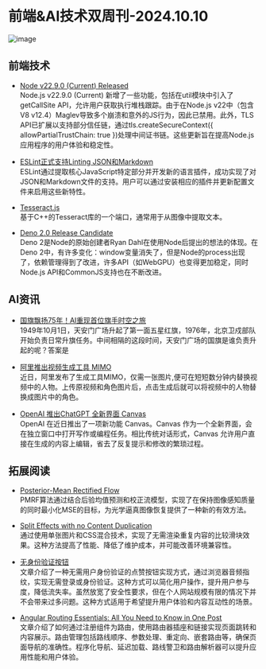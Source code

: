# 前端&AI技术双周刊-2024.10.10

![image](https://gips0.baidu.com/it/u=2581007378,2933451928&fm=3028&app=3028&f=PNG&fmt=auto&q=100&size=f900_383)

## 前端技术
- [Node v22.9.0 (Current) Released](https://nodejs.org/en/blog/release/v22.9.0)
<br>Node.js v22.9.0 (Current) 新增了一些功能，包括在util模块中引入了getCallSite API，允许用户获取执行堆栈跟踪。由于在Node.js v22中（包含V8 v12.4）Maglev导致多个崩溃和意外的JS行为，因此已禁用。此外，TLS API已扩展以支持部分信任链，通过tls.createSecureContext({ allowPartialTrustChain: true })处理中间证书链。这些更新旨在提高Node.js应用程序的用户体验和稳定性。

- [ ESLint正式支持Linting JSON和Markdown](https://eslint.org/blog/2024/10/eslint-json-markdown-support/)
<br>ESLint通过提取核心JavaScript特定部分并开发新的语言插件，成功实现了对JSON和Markdown文件的支持。用户可以通过安装相应的插件并更新配置文件来启用这些新特性。

- [Tesseract.js](https://tesseract.projectnaptha.com/)
<br>基于C++的Tesseract库的一个端口，通常用于从图像中提取文本。

- [Deno 2.0 Release Candidate](https://deno.com/blog/v2.0-release-candidate)
<br>Deno 2是Node的原始创建者Ryan Dahl在使用Node后提出的想法的体现。在Deno 2中，有许多变化：window变量消失了，但是Node的process出现了，依赖管理得到了改进，许多API（如WebGPU）也变得更加稳定，同时Node.js API和CommonJS支持也在不断改进。

## AI资讯
- [国旗飘扬75年！AI重现首位旗手时空之旅](https://news.cctv.com/2024/10/01/ARTIVgqg95RIc9PhqvXVEcbA241001.shtml)
<br>1949年10月1日，天安门广场升起了第一面五星红旗，1976年，北京卫戍部队开始负责日常升旗任务。中间相隔的这段时间，天安门广场的国旗是谁负责升起的呢？答案是

- [阿里推出视频生成工具 MIMO](https://mimo-ai.com/zh/mimo-ai)
<br>近日，阿里发布了生成工具MIMO，仅需一张图片,便可在短短数分钟内替换视频中的人物。上传原视频和角色图片后，点击生成后就可以将视频中的人物替换成图片中的角色。

- [OpenAI 推出ChatGPT 全新界面 Canvas](https://openai.com/index/introducing-canvas/)
<br>OpenAI 在近日推出了一项新功能 Canvas。Canvas 作为一个全新界面，会在独立窗口中打开写作或编程任务。相比传统对话形式，Canvas 允许用户直接在生成的内容上编辑，省去了反复提示和修改的繁琐过程。

## 拓展阅读
- [Posterior-Mean Rectified Flow](https://pmrf-ml.github.io/)
<br>PMRF算法通过结合后验均值预测和校正流模型，实现了在保持图像感知质量的同时最小化MSE的目标，为光学逼真图像恢复提供了一种新的有效方法。

- [Split Effects with no Content Duplication](https://frontendmasters.com/blog/split-effects-with-no-content-duplication/?utm_source=CSS-Weekly&utm_campaign=Issue-595&utm_medium=web)
<br>通过使用单张图片和CSS混合技术，实现了无需渲染重复内容的比较滑块效果。这种方法提高了性能、降低了维护成本，并可能改善环境兼容性。

- [无身份验证按钮](https://abhisaha.com/blog/no-authentication-like-button)
<br>文章介绍了一种无需用户身份验证的点赞按钮实现方式，通过浏览器音频指纹，实现无需登录或身份验证。这种方式可以简化用户操作，提升用户参与度，降低流失率。虽然放宽了安全性要求，但在个人网站规模有限的情况下并不会带来过多问题。这种方式适用于希望提升用户体验和内容互动性的场景。

- [Angular Routing Essentials: All You Need to Know in One Post](https://monsterlessons-academy.com/posts/angular-routing-essentials-all-you-need-to-know-in-one-post)
<br>文章介绍了如何通过注册组件为路由，使用路由器插座和链接实现页面跳转和内容展示。路由管理包括路线顺序、参数处理、重定向、嵌套路由等，确保页面导航的准确性。程序化导航、延迟加载、路线警卫和路由解析器可以提升应用性能和用户体验。

